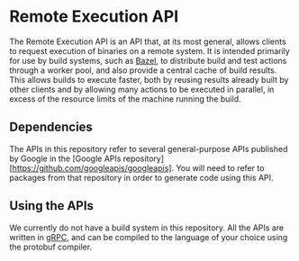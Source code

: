 # Remote Execution API

The Remote Execution API is an API that, at its most general, allows clients to
request execution of binaries on a remote system. It is intended primarily for
use by build systems, such as [Bazel](bazel.build), to distribute build and test
actions through a worker pool, and also provide a central cache of build
results. This allows builds to execute faster, both by reusing results already
built by other clients and by allowing many actions to be executed in parallel,
in excess of the resource limits of the machine running the build.

## Dependencies

The APIs in this repository refer to several general-purpose APIs published by
Google in the [Google APIs
repository][https://github.com/googleapis/googleapis]. You will need to refer to
packages from that repository in order to generate code using this API.

## Using the APIs

We currently do not have a build system in this repository. All the APIs are
written in [gRPC](grpc.io), and can be compiled to the language of your choice
using the protobuf compiler.
